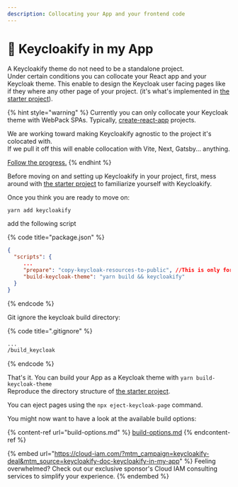 ```yaml
---
description: Collocating your App and your frontend code
---
```


# 🔩 Keycloakify in my App

A Keycloakify theme do not need to be a standalone project.\
Under certain conditions you can collocate your React app and your Keycloak theme. This enable to design the Keycloak user facing pages like if they where any other page of your project.  (it's what's implemented in [the starter project](https://github.com/keycloakify/keycloakify-starter)).

{% hint style="warning" %}
Currently you can only collocate your Keycloak theme with WebPack SPAs. Typically, [create-react-app](https://create-react-app.dev/) projects. &#x20;

We are working toward making Keycloakify agnostic to the project it's colocated with.  \
If we pull it off this will enable collocation with Vite, Next, Gatsby... anything. &#x20;

[Follow the progress.](https://github.com/keycloakify/keycloakify/pull/275)
{% endhint %}

Before moving on and setting up Keycloakify in your project, first, mess around with [the starter project](https://github.com/codegouvfr/keycloakify-starter) to familiarize yourself with Keycloakify.

Once you think you are ready to move on:

```bash
yarn add keycloakify
```

add the following script

{% code title="package.json" %}
```json
{
  "scripts": {
     ...
     "prepare": "copy-keycloak-resources-to-public", //This is only for beeing able to test the theme locally in storybook or with an explicit mockPageId
     "build-keycloak-theme": "yarn build && keycloakify"
  }
}
```
{% endcode %}

Git ignore the keycloak build directory:

{% code title=".gitignore" %}
```diff
...
/build_keycloak
```
{% endcode %}

That's it. You can build your App as a Keycloak theme with `yarn build-keycloak-theme`\
Reproduce the directory structure of [the starter project](https://github.com/codegouvfr/keycloakify-starter).

You can eject pages using the `npx eject-keycloak-page` command.&#x20;

You might now want to have a look at the available build options:

{% content-ref url="build-options.md" %}
[build-options.md](build-options.md)
{% endcontent-ref %}

{% embed url="https://cloud-iam.com/?mtm_campaign=keycloakify-deal&mtm_source=keycloakify-doc-keycloakify-in-my-app" %}
Feeling overwhelmed? Check out our exclusive sponsor's Cloud IAM consulting services to simplify your experience.
{% endembed %}
